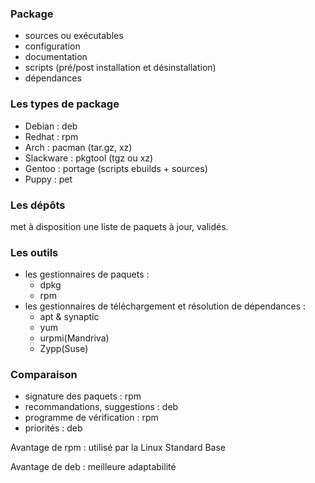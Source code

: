 ### Package
- sources ou exécutables 
- configuration
- documentation 
- scripts (pré/post installation et désinstallation)
- dépendances

### Les types de package
- Debian : deb
- Redhat : rpm
- Arch : pacman (tar.gz, xz)
- Slackware : pkgtool (tgz ou xz)
- Gentoo : portage (scripts ebuilds + sources)
- Puppy : pet

### Les dépôts
met à disposition une liste de paquets à jour, validés.

### Les outils 
- les gestionnaires de paquets : 
  - dpkg 
  - rpm 
- les gestionnaires de téléchargement et résolution de dépendances : 
  - apt & synaptic 
  - yum 
  - urpmi(Mandriva) 
  - Zypp(Suse)

### Comparaison 
- signature des paquets : rpm
- recommandations, suggestions : deb
- programme de vérification : rpm
- priorités : deb 

Avantage de rpm : utilisé par la Linux Standard Base

Avantage de deb : meilleure adaptabilité 
